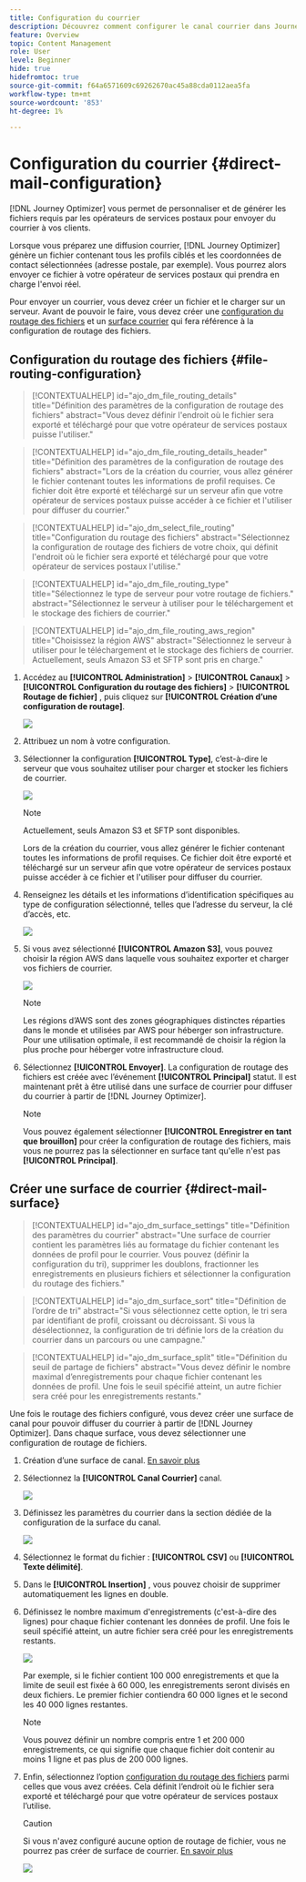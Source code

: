 ```yaml
---
title: Configuration du courrier
description: Découvrez comment configurer le canal courrier dans Journey Optimizer
feature: Overview
topic: Content Management
role: User
level: Beginner
hide: true
hidefromtoc: true
source-git-commit: f64a6571609c69262670ac45a88cda0112aea5fa
workflow-type: tm+mt
source-wordcount: '853'
ht-degree: 1%

---
```


# Configuration du courrier {#direct-mail-configuration}

[!DNL Journey Optimizer] vous permet de personnaliser et de générer les fichiers requis par les opérateurs de services postaux pour envoyer du courrier à vos clients.

Lorsque vous préparez une diffusion courrier, [!DNL Journey Optimizer] génère un fichier contenant tous les profils ciblés et les coordonnées de contact sélectionnées (adresse postale, par exemple). Vous pourrez alors envoyer ce fichier à votre opérateur de services postaux qui prendra en charge l&#39;envoi réel.

Pour envoyer un courrier, vous devez créer un fichier et le charger sur un serveur. Avant de pouvoir le faire, vous devez créer une [configuration du routage des fichiers](#file-routing-configuration) et un [surface courrier](#direct-mail-surface) qui fera référence à la configuration de routage des fichiers.

## Configuration du routage des fichiers {#file-routing-configuration}

>[!CONTEXTUALHELP]
>id="ajo_dm_file_routing_details"
>title="Définition des paramètres de la configuration de routage des fichiers"
>abstract="Vous devez définir l&#39;endroit où le fichier sera exporté et téléchargé pour que votre opérateur de services postaux puisse l&#39;utiliser."

>[!CONTEXTUALHELP]
>id="ajo_dm_file_routing_details_header"
>title="Définition des paramètres de la configuration de routage des fichiers"
>abstract="Lors de la création du courrier, vous allez générer le fichier contenant toutes les informations de profil requises. Ce fichier doit être exporté et téléchargé sur un serveur afin que votre opérateur de services postaux puisse accéder à ce fichier et l&#39;utiliser pour diffuser du courrier."

>[!CONTEXTUALHELP]
>id="ajo_dm_select_file_routing"
>title="Configuration du routage des fichiers"
>abstract="Sélectionnez la configuration de routage des fichiers de votre choix, qui définit l&#39;endroit où le fichier sera exporté et téléchargé pour que votre opérateur de services postaux l&#39;utilise."

>[!CONTEXTUALHELP]
>id="ajo_dm_file_routing_type"
>title="Sélectionnez le type de serveur pour votre routage de fichiers."
>abstract="Sélectionnez le serveur à utiliser pour le téléchargement et le stockage des fichiers de courrier."

>[!CONTEXTUALHELP]
>id="ajo_dm_file_routing_aws_region"
>title="Choisissez la région AWS"
>abstract="Sélectionnez le serveur à utiliser pour le téléchargement et le stockage des fichiers de courrier. Actuellement, seuls Amazon S3 et SFTP sont pris en charge."

1. Accédez au **[!UICONTROL Administration]** > **[!UICONTROL Canaux]** > **[!UICONTROL Configuration du routage des fichiers]** > **[!UICONTROL Routage de fichier]** , puis cliquez sur **[!UICONTROL Création d’une configuration de routage]**.

   ![](assets/file-routing-config-button.png)

1. Attribuez un nom à votre configuration.

1. Sélectionner la configuration **[!UICONTROL Type]**, c’est-à-dire le serveur que vous souhaitez utiliser pour charger et stocker les fichiers de courrier.<!--why is it Type and not Server or Server type? asked to PM-->

   ![](assets/file-routing-config-type.png)

   >[!NOTE]
   >
   >Actuellement, seuls Amazon S3 et SFTP sont disponibles.

   Lors de la création du courrier, vous allez générer le fichier contenant toutes les informations de profil requises. Ce fichier doit être exporté et téléchargé sur un serveur afin que votre opérateur de services postaux puisse accéder à ce fichier et l&#39;utiliser pour diffuser du courrier.

1. Renseignez les détails et les informations d’identification spécifiques au type de configuration sélectionné, telles que l’adresse du serveur, la clé d’accès, etc. <!--need to detail more?-->

   <!--![](assets/file-routing-config-aws-details.png)-->

   ![](assets/file-routing-config-sftp-details.png)

1. Si vous avez sélectionné **[!UICONTROL Amazon S3]**, vous pouvez choisir la région AWS dans laquelle vous souhaitez exporter et charger vos fichiers de courrier.

   ![](assets/file-routing-config-aws-region.png)

   >[!NOTE]
   >
   >Les régions d’AWS sont des zones géographiques distinctes réparties dans le monde et utilisées par AWS pour héberger son infrastructure. Pour une utilisation optimale, il est recommandé de choisir la région la plus proche pour héberger votre infrastructure cloud.

1. Sélectionnez **[!UICONTROL Envoyer]**. La configuration de routage des fichiers est créée avec l’événement **[!UICONTROL Principal]** statut. Il est maintenant prêt à être utilisé dans une surface de courrier pour diffuser du courrier à partir de [!DNL Journey Optimizer].

   >[!NOTE]
   >
   >Vous pouvez également sélectionner **[!UICONTROL Enregistrer en tant que brouillon]** pour créer la configuration de routage des fichiers, mais vous ne pourrez pas la sélectionner en surface tant qu&#39;elle n&#39;est pas **[!UICONTROL Principal]**.

## Créer une surface de courrier {#direct-mail-surface}

>[!CONTEXTUALHELP]
>id="ajo_dm_surface_settings"
>title="Définition des paramètres du courrier"
>abstract="Une surface de courrier contient les paramètres liés au formatage du fichier contenant les données de profil pour le courrier. Vous pouvez (définir la configuration du tri), supprimer les doublons, fractionner les enregistrements en plusieurs fichiers et sélectionner la configuration du routage des fichiers."

>[!CONTEXTUALHELP]
>id="ajo_dm_surface_sort"
>title="Définition de l’ordre de tri"
>abstract="Si vous sélectionnez cette option, le tri sera par identifiant de profil, croissant ou décroissant. Si vous la désélectionnez, la configuration de tri définie lors de la création du courrier dans un parcours ou une campagne."

>[!CONTEXTUALHELP]
>id="ajo_dm_surface_split"
>title="Définition du seuil de partage de fichiers"
>abstract="Vous devez définir le nombre maximal d’enregistrements pour chaque fichier contenant les données de profil. Une fois le seuil spécifié atteint, un autre fichier sera créé pour les enregistrements restants."

Une fois le routage des fichiers configuré, vous devez créer une surface de canal pour pouvoir diffuser du courrier à partir de [!DNL Journey Optimizer]. Dans chaque surface, vous devez sélectionner une configuration de routage de fichiers.

1. Création d’une surface de canal. [En savoir plus](channel-surfaces.md)

1. Sélectionnez la **[!UICONTROL Canal Courrier]** canal.

   ![](assets/surface-direct-mail-channel.png)

1. Définissez les paramètres du courrier dans la section dédiée de la configuration de la surface du canal.

   ![](assets/surface-direct-mail-settings.png)

1. Sélectionnez le format du fichier : **[!UICONTROL CSV]** ou **[!UICONTROL Texte délimité]**.

1. Dans le **[!UICONTROL Insertion]** , vous pouvez choisir de supprimer automatiquement les lignes en double.

1. Définissez le nombre maximum d&#39;enregistrements (c&#39;est-à-dire des lignes) pour chaque fichier contenant les données de profil. Une fois le seuil spécifié atteint, un autre fichier sera créé pour les enregistrements restants.

   ![](assets/surface-direct-mail-split.png)

   Par exemple, si le fichier contient 100 000 enregistrements et que la limite de seuil est fixée à 60 000, les enregistrements seront divisés en deux fichiers. Le premier fichier contiendra 60 000 lignes et le second les 40 000 lignes restantes.

   >[!NOTE]
   >
   >Vous pouvez définir un nombre compris entre 1 et 200 000 enregistrements, ce qui signifie que chaque fichier doit contenir au moins 1 ligne et pas plus de 200 000 lignes.

1. Enfin, sélectionnez l’option [configuration du routage des fichiers](#file-routing-configuration) parmi celles que vous avez créées. Cela définit l’endroit où le fichier sera exporté et téléchargé pour que votre opérateur de services postaux l’utilise.

   >[!CAUTION]
   >
   >Si vous n&#39;avez configuré aucune option de routage de fichier, vous ne pourrez pas créer de surface de courrier. [En savoir plus](#file-routing-configuration)

   ![](assets/surface-direct-mail-file-routing.png)